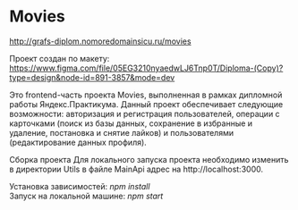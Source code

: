 # Movies

http://grafs-diplom.nomoredomainsicu.ru/movies

Проект создан по макету:
https://www.figma.com/file/05EG3210nyaedwLJ6Tnp0T/Diploma-(Copy)?type=design&node-id=891-3857&mode=dev

Это frontend-часть проекта Movies, выполненная в рамках дипломной работы Яндекс.Практикума. Данный проект обеспечивает следующие возможности: авторизация и регистрация пользователей, операции с карточками (поиск из базы данных, сохранение в избранные и удаление, постановка и снятие лайков) и пользователями (редактирование данных профиля).

Сборка проекта
Для локального запуска проекта необходимо изменить в директории Utils в файле MainApi адрес на http://localhost:3000.

Установка зависимостей: *npm install* \
Запуск на локальной машине: *npm start*

